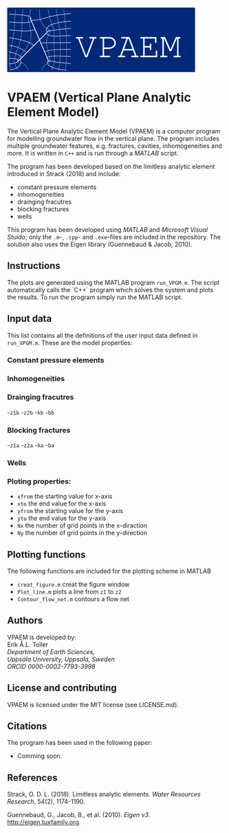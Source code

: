 ![logo](https://github.com/eriktoller/VPAEM/blob/main/VPAEM_logo.png)
# VPAEM (Vertical Plane Analytic Element Model)
The Vertical Plane Analytic Element Model (VPAEM) is a computer program for modelling groundwater flow in the vertical plane. The program includes multiple groundwater features, e.g. fractures, cavities, inhomogeneities and more. It is written in `C++` and is run through a *MATLAB* script.

The program has been developed based on the limitless analytic element introduced in Strack (2018) and include:
- constant pressure elements
- inhomogeneities
- drainging fracutres
- blocking fractures
- wells

This program has been developed using *MATLAB* and *Microsoft Visual Stuido*; only the `.m`-, `.cpp`- and `.exe`-files are included in the repository. The solution also uses the Eigen library (Guennebaud & Jacob, 2010).

## Instructions
The plots are generated using the MATLAB program `run_VPGM.m`. The script automatically calls the ´C++´ program which solves the system and plots the results. To run the program simply run the MATLAB script.

## Input data
This list contains all the definitions of the user input data defined in `run_VPGM.m`. These are the model properties:

### Constant pressure elements
### Inhomogeneities
### Drainging fracutres
-`z1b`
-`z2b`
-`kb`
-`bb`
### Blocking fractures
-`z1a`
-`z2a`
-`ka`
-`ba`
### Wells


### Ploting properties:
- `xfrom` the starting value for x-axis
- `xto` the end value for the x-axis
- `yfrom` the starting value for the y-axis
- `yto` the end value for the y-axis
- `Nx` the number of grid points in the x-diraction
- `Ny` the number of grid points in the y-direction

## Plotting functions
The following functions are included for the plotting scheme in MATLAB
- `creat_figure.m` creat the figure window
- `Plot_line.m` plots a line from `z1` to `z2`
- `Contour_flow_net.m` contours a flow net

## Authors
VPAEM is developed by:\
Erik Å.L. Toller\
*Department of Earth Sciences,*\
*Uppsala University, Uppsala, Sweden*\
*ORCID 0000-0002-7793-3998*

## License and contributing
VPAEM is licensed under the MIT license (see LICENSE.md).

## Citations
The program has been used in the following paper:
- Comming soon.

## References
Strack, O. D. L. (2018). Limitless analytic elements. *Water Resources Research*, 54(2), 1174-1190.

Guennebaud, G., Jacob, B., et al. (2010). *Eigen v3*. http://eigen.tuxfamily.org.


